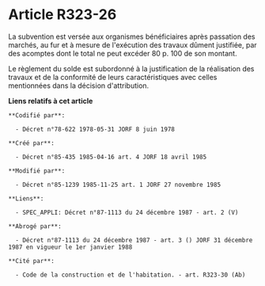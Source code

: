 # Article R323-26

La subvention est versée aux organismes bénéficiaires après passation des marchés, au fur et à mesure de l'exécution des
travaux dûment justifiée, par des acomptes dont le total ne peut excéder 80 p. 100 de son montant.

Le règlement du solde est subordonné à la justification de la réalisation des travaux et de la conformité de leurs
caractéristiques avec celles mentionnées dans la décision d'attribution.

**Liens relatifs à cet article**

	**Codifié par**:

	  - Décret n°78-622 1978-05-31 JORF 8 juin 1978

	**Créé par**:

	  - Décret n°85-435 1985-04-16 art. 4 JORF 18 avril 1985

	**Modifié par**:

	  - Décret n°85-1239 1985-11-25 art. 1 JORF 27 novembre 1985

	**Liens**:

	  - SPEC_APPLI: Décret n°87-1113 du 24 décembre 1987 - art. 2 (V)

	**Abrogé par**:

	  - Décret n°87-1113 du 24 décembre 1987 - art. 3 () JORF 31 décembre 1987 en vigueur le 1er janvier 1988

	**Cité par**:

	  - Code de la construction et de l'habitation. - art. R323-30 (Ab)
